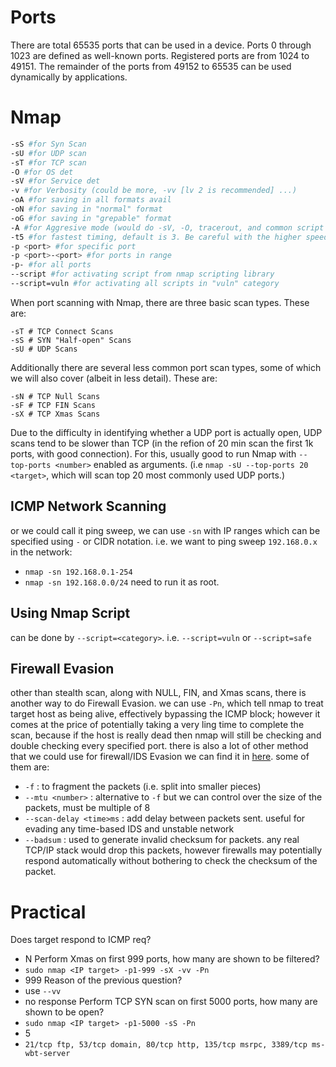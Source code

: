 # Ports
There are total 65535 ports that can be used in a device. Ports 0 through 1023 are defined as well-known ports. 
Registered ports are from 1024 to 49151. The remainder of the ports from 49152 to 65535 can be used dynamically 
by applications.

# Nmap
```bash
-sS #for Syn Scan
-sU #for UDP scan
-sT #for TCP scan
-O #for OS det
-sV #for Service det
-v #for Verbosity (could be more, -vv [lv 2 is recommended] ...)
-oA #for saving in all formats avail
-oN #for saving in "normal" format
-oG #for saving in "grepable" format
-A #for Aggresive mode (would do -sV, -O, tracerout, and common script scanning)
-t5 #for fastest timing, default is 3. Be careful with the higher speed, it could be much noise and can incur errors.
-p <port> #for specific port
-p <port>-<port> #for ports in range
-p- #for all ports
--script #for activating script from nmap scripting library
--script=vuln #for activating all scripts in "vuln" category
```

When port scanning with Nmap, there are three basic scan types. These are:
```
-sT # TCP Connect Scans 
-sS # SYN "Half-open" Scans
-sU # UDP Scans
```
Additionally there are several less common port scan types, some of which 
we will also cover (albeit in less detail). These are:
```
-sN # TCP Null Scans 
-sF # TCP FIN Scans 
-sX # TCP Xmas Scans
```

Due to the difficulty in identifying whether a UDP port is actually open, UDP scans tend to be 
slower than TCP (in the refion of 20 min scan the first 1k ports, with good connection). For this,
usually good to run Nmap with `--top-ports <number>` enabled as arguments. (i.e `nmap -sU --top-ports 20 <target>`, which will scan top 20 most commonly used UDP ports.)

## ICMP Network Scanning
or we could call it ping sweep, we can use `-sn` with IP ranges which can be specified using `-` or
CIDR notation. i.e. we want to ping sweep `192.168.0.x` in the network:
- `nmap -sn 192.168.0.1-254`
- `nmap -sn 192.168.0.0/24`
need to run it as root.

## Using Nmap Script
can be done by `--script=<category>`. i.e. `--script=vuln` or `--script=safe`

## Firewall Evasion
other than stealth scan, along with NULL, FIN, and Xmas scans, there is another way to do Firewall 
Evasion. we can use `-Pn`, which tell nmap to treat target host as being alive, effectively bypassing 
the ICMP block; however it comes at the price of potentially taking a very ling time to complete the 
scan, because if the host is really dead then nmap will still be checking and double checking every 
specified port. there is also a lot of other method that we could use for firewall/IDS Evasion we can 
find it in [here](https://nmap.org/book/man-bypass-firewalls-ids.html). some of them are:
- `-f` : to fragment the packets (i.e. split into smaller pieces)
- `--mtu <number>` : alternative to `-f` but we can control over the size of the packets, must
be multiple of 8
- `--scan-delay <time>ms` : add delay between packets sent. useful for evading any time-based IDS
and unstable network
- `--badsum` : used to generate invalid checksum for packets. any real TCP/IP stack would drop this
packets, however firewalls may potentially respond automatically without bothering to check the checksum
of the packet.



# Practical
Does target respond to ICMP req?
- N
Perform Xmas on first 999 ports, how many are shown to be filtered?
- `sudo nmap <IP target> -p1-999 -sX -vv -Pn`
- 999
Reason of the previous question?
- use `--vv`
- no response
Perform TCP SYN scan on first 5000 ports, how many are shown to be open?
- `sudo nmap <IP target> -p1-5000 -sS -Pn`
- 5
- `21/tcp ftp, 53/tcp domain, 80/tcp http, 135/tcp msrpc, 3389/tcp ms-wbt-server`



























